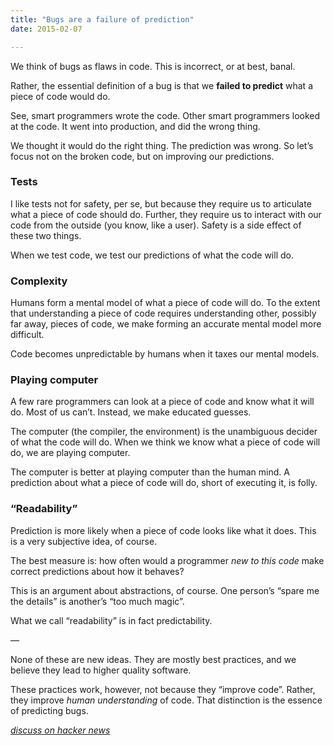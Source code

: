 ```yaml
---
title: "Bugs are a failure of prediction"
date: 2015-02-07

---
```


We think of bugs as flaws in code. This is incorrect, or at best, banal.

Rather, the essential definition of a bug is that we **failed to predict** what a piece of code would do.

See, smart programmers wrote the code. Other smart programmers looked at the code. It went into production, and did the wrong thing.

We thought it would do the right thing. The prediction was wrong. So let’s focus not on the broken code, but on improving our predictions.

### Tests

I like tests not for safety, per se, but because they require us to articulate what a piece of code should do. Further, they require us to interact with our code from the outside (you know, like a user). Safety is a side effect of these two things.

When we test code, we test our predictions of what the code will do.

### Complexity

Humans form a mental model of what a piece of code will do. To the extent that understanding a piece of code requires understanding other, possibly far away, pieces of code, we make forming an accurate mental model more difficult.

Code becomes unpredictable by humans when it taxes our mental models.

### Playing computer

A few rare programmers can look at a piece of code and know what it will do. Most of us can’t. Instead, we make educated guesses.

The computer (the compiler, the environment) is the unambiguous decider of what the code will do. When we think we know what a piece of code will do, we are playing computer.

The computer is better at playing computer than the human mind. A prediction about what a piece of code will do, short of executing it, is folly.

### “Readability”

Prediction is more likely when a piece of code looks like what it does. This is a very subjective idea, of course.

The best measure is: how often would a programmer _new to this code_ make correct predictions about how it behaves?

This is an argument about abstractions, of course. One person’s “spare me the details” is another’s “too much magic”.

What we call “readability” is in fact predictability.

—

None of these are new ideas. They are mostly best practices, and we believe they lead to higher quality software.

These practices work, however, not because they “improve code”. Rather, they improve _human understanding_ of code. That distinction is the essence of predicting bugs.

[_discuss on hacker news_](https://news.ycombinator.com/item?id=9017793)
